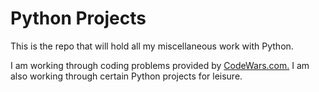 # Python Projects

This is the repo that will hold all my miscellaneous work with Python. 

I am working through coding problems provided by [CodeWars.com.](www.codewars.com)
I am also working through certain Python projects for leisure. 